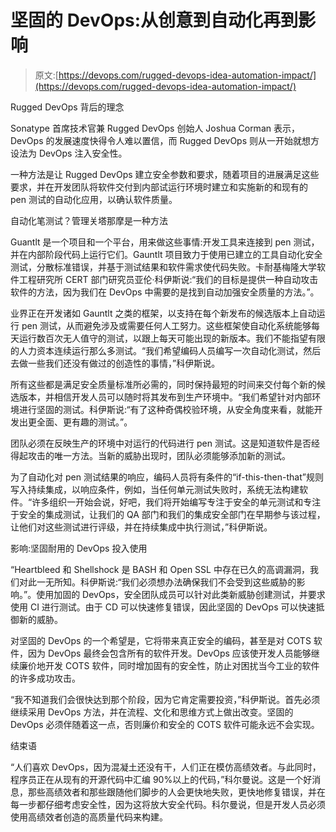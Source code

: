 # 坚固的 DevOps:从创意到自动化再到影响

> 原文:[https://devops.com/rugged-devops-idea-automation-impact/](https://devops.com/rugged-devops-idea-automation-impact/)

Rugged DevOps 背后的理念

Sonatype 首席技术官兼 Rugged DevOps 创始人 Joshua Corman 表示，DevOps 的发展速度快得令人难以置信，而 Rugged DevOps 则从一开始就想方设法为 DevOps 注入安全性。

一种方法是让 Rugged DevOps 建立安全参数和要求，随着项目的进展满足这些要求，并在开发团队将软件交付到内部试运行环境时建立和实施新的和现有的 pen 测试的自动化应用，以确认软件质量。

自动化笔测试？管理关塔那摩是一种方法

Guantlt 是一个项目和一个平台，用来做这些事情:开发工具来连接到 pen 测试，并在内部阶段代码上运行它们。Gauntlt 项目致力于使用已建立的工具自动化安全测试，分散标准错误，并基于测试结果和软件需求使代码失败。卡耐基梅隆大学软件工程研究所 CERT 部门研究员亚伦·科伊斯说:“我们的目标是提供一种自动攻击软件的方法，因为我们在 DevOps 中需要的是找到自动加强安全质量的方法。”。

业界正在开发诸如 Gauntlt 之类的框架，以支持在每个新发布的候选版本上自动运行 pen 测试，从而避免涉及或需要任何人工努力。这些框架使自动化系统能够每天运行数百次无人值守的测试，以跟上每天可能出现的新版本。我们不能指望有限的人力资本连续运行那么多测试。“我们希望编码人员编写一次自动化测试，然后去做一些我们还没有做过的创造性的事情，”科伊斯说。

所有这些都是满足安全质量标准所必需的，同时保持最短的时间来交付每个新的候选版本，并相信开发人员可以随时将其发布到生产环境中。“我们希望针对内部环境进行坚固的测试。科伊斯说:“有了这种奇偶校验环境，从安全角度来看，就能开发出更全面、更有趣的测试。”。

团队必须在反映生产的环境中对运行的代码进行 pen 测试。这是知道软件是否经得起攻击的唯一方法。当新的威胁出现时，团队必须能够添加新的测试。

为了自动化对 pen 测试结果的响应，编码人员将有条件的“if-this-then-that”规则写入持续集成，以响应条件，例如，当任何单元测试失败时，系统无法构建软件。“许多组织一开始会说，好吧，我们将开始编写专注于安全的单元测试和专注于安全的集成测试，让我们的 QA 部门和我们的集成安全部门在早期参与该过程，让他们对这些测试进行评级，并在持续集成中执行测试，”科伊斯说。

影响:坚固耐用的 DevOps 投入使用

“Heartbleed 和 Shellshock 是 BASH 和 Open SSL 中存在已久的高调漏洞，我们对此一无所知。科伊斯说:“我们必须想办法确保我们不会受到这些威胁的影响。”。使用加固的 DevOps，安全团队成员可以针对此类新威胁创建测试，并要求使用 CI 进行测试。由于 CD 可以快速修复错误，因此坚固的 DevOps 可以快速抵御新的威胁。

对坚固的 DevOps 的一个希望是，它将带来真正安全的编码，甚至是对 COTS 软件，因为 DevOps 最终会包含所有的软件开发。DevOps 应该使开发人员能够继续廉价地开发 COTS 软件，同时增加固有的安全性，防止对困扰当今工业的软件的许多成功攻击。

“我不知道我们会很快达到那个阶段，因为它肯定需要投资，”科伊斯说。首先必须继续采用 DevOps 方法，并在流程、文化和思维方式上做出改变。坚固的 DevOps 必须伴随着这一点，否则廉价和安全的 COTS 软件可能永远不会实现。

结束语

“人们喜欢 DevOps，因为混凝土还没有干，人们正在模仿高绩效者。与此同时，程序员正在从现有的开源代码中汇编 90%以上的代码，”科尔曼说。这是一个好消息，那些高绩效者和那些跟随他们脚步的人会更快地失败，更快地修复错误，并在每一步都仔细考虑安全性，因为这将放大安全代码。科尔曼说，但是开发人员必须使用高绩效者创造的高质量代码来构建。